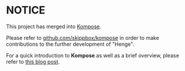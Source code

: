 # NOTICE
This project has merged into [Kompose](https://github.com/skippbox/kompose).

Please refer to [github.com/skippbox/kompose](https://github.com/skippbox/kompose) in order to make contributions to the further development of "Henge".

For a quick introduction to **Kompose** as well as a brief overview, please refer to [this blog post](http://www.skippbox.com/kompose/).

